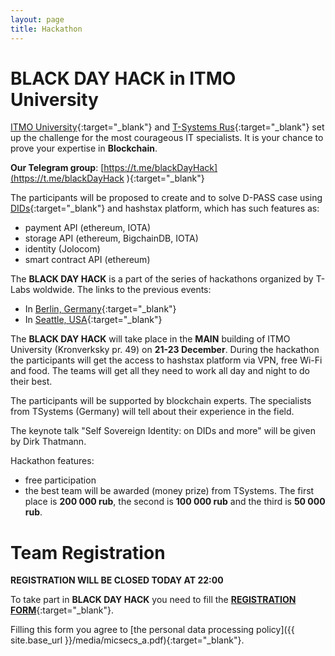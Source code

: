 ```yaml
---
layout: page
title: Hackathon
---
```

# **BLACK DAY HACK** in **ITMO University**

[ITMO University](http://en.ifmo.ru/en/){:target="_blank"} and [T-Systems Rus](https://www.t-systems.com/ru/ru){:target="_blank"} set up the challenge for the most courageous IT specialists. It is your chance to prove your 
expertise in **Blockchain**. 

**Our Telegram group**: [https://t.me/blackDayHack](https://t.me/blackDayHack ){:target="_blank"} 

The participants will be proposed to create and to solve D-PASS case using 
[DIDs](https://w3c-ccg.github.io/did-spec/){:target="_blank"} and hashstax platform, which has such features as:

* payment API (ethereum, IOTA)
* storage API (ethereum, BigchainDB, IOTA)
* identity (Jolocom)
* smart contract API (ethereum)

The **BLACK DAY HACK** is a part of the series of hackathons organized by T-Labs woldwide. The links to the previous events:
* In [Berlin, Germany](https://www.universe.com/events/t-labs-blockchain-identity-hackathon-berlin-tlabshack-tickets-berlin-2435H6){:target="_blank"}
* In [Seattle, USA](https://www.universe.com/events/iot-security-blockchain-hackathon-t-labshack-create33-in-seattle-tickets-seattle-JXFQN0){:target="_blank"}


The **BLACK DAY HACK** will take place in the **MAIN** building of ITMO University (Kronverksky pr. 49) on **21-23 December**. During the hackathon the participants will get the access to hashstax platform via VPN, free Wi-Fi and food. The teams will get all they need to work all day and night to do their best.

The participants will be supported by blockchain experts. The specialists from TSystems (Germany) 
will tell about their experience in the field.

The keynote talk "Self Sovereign Identity: on DIDs and more" will be given by Dirk Thatmann. 

Hackathon features:

* free participation 
* the best team will be awarded (money prize) from TSystems. The first place is **200 000 rub**, the second is **100 000 rub** and the third is **50 000 rub**. 

# Team Registration

**REGISTRATION WILL BE CLOSED TODAY AT 22:00**

To take part in **BLACK DAY HACK** you need to fill the [**REGISTRATION FORM**](https://goo.gl/forms/McrKLJh5Y7jgioIJ2){:target="_blank"}.

Filling this form you agree to [the personal data processing policy]({{ site.base_url }}/media/micsecs_a.pdf){:target="_blank"}.



